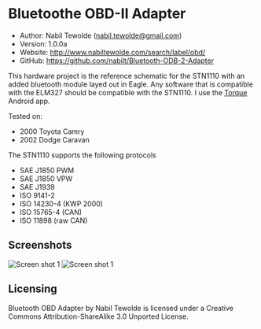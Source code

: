 Bluetoothe OBD-II Adapter
==========================================

* Author:    Nabil Tewolde (<nabil.tewolde@gmail.com>)
* Version:   1.0.0a
* Website:   <http://www.nabiltewolde.com/search/label/obd/>
* GitHub:    <https://github.com/nabilt/Bluetooth-ODB-2-Adapter>

This hardware project is the reference schematic for the STN1110 with an added bluetooth module layed out in Eagle. Any software that is compatible with the ELM327 should be compatible with the STN1110. I use the [Torque] Android app.

[Torque]: https://market.android.com/details?id=org.prowl.torquefree&feature=more_from_developer#?t=W251bGwsMSwxLDEwMiwib3JnLnByb3dsLnRvcnF1ZWZyZWUiXQ...

Tested on:
* 2000 Toyota Camry 
* 2002 Dodge Caravan

The STN1110 supports the following protocols
* SAE J1850 PWM
* SAE J1850 VPW
* SAE J1939
* ISO 9141-2
* ISO 14230-4 (KWP 2000)
* ISO 15765-4 (CAN)
* ISO 11898 (raw CAN)

Screenshots
-----------

![Screen shot 1](/nabilt/Bluetooth-ODB-2-Adapter/raw/master/pictures/obd_v1.0a.jpg)
![Screen shot 1](/nabilt/Bluetooth-ODB-2-Adapter/raw/master/pictures/obd_android.jpg)

Licensing
---------

Bluetooth OBD Adapter by Nabil Tewolde is licensed under a Creative Commons Attribution-ShareAlike 3.0 Unported License.

